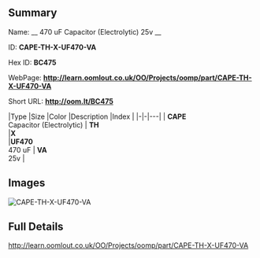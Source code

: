 

## Summary
 
Name: __ 470 uF Capacitor (Electrolytic) 25v __

ID: __CAPE-TH-X-UF470-VA__

Hex ID: __BC475__

WebPage: __http://learn.oomlout.co.uk/OO/Projects/oomp/part/CAPE-TH-X-UF470-VA__

Short URL: __http://oom.lt/BC475__


|Type   |Size   |Color   |Description   |Index   |
|-|-|---|
| __CAPE__ <br>Capacitor (Electrolytic)  | __TH__<br>   |__X__<br>    |__UF470__<br>470 uF    | __VA__<br> 25v |


## Images
![CAPE-TH-X-UF470-VA](http://oomlout.com/oomp-gen/parts/CAPE-TH-X-UF470-VA/CAPE-TH-X-UF470-VA_420.jpg)

## Full Details

 http://learn.oomlout.co.uk/OO/Projects/oomp/part/CAPE-TH-X-UF470-VA

